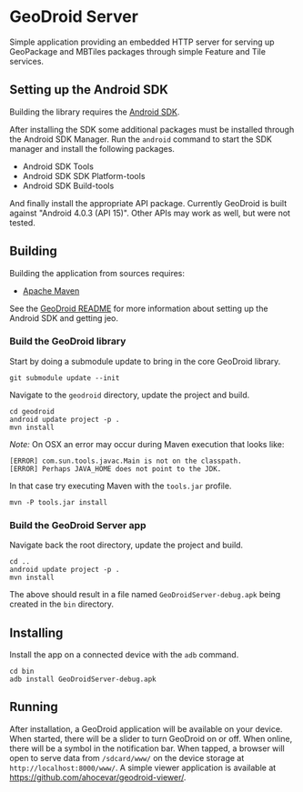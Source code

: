 # GeoDroid Server

Simple application providing an embedded HTTP server for serving up GeoPackage
and MBTiles packages through simple Feature and Tile services. 

## Setting up the Android SDK

Building the library requires the 
[Android SDK](http://developer.android.com/sdk/index.html). 

After installing the SDK some additional packages must be installed through 
the Android SDK Manager. Run the ``android`` command to start the SDK manager
and install the following packages.

* Android SDK Tools
* Android SDK SDK Platform-tools
* Android SDK Build-tools

And finally install the appropriate API package. Currently GeoDroid is built
against "Android 4.0.3 (API 15)". Other APIs may work as well, but were not tested.

## Building

Building the application from sources requires:

* [Apache Maven](http://maven.apache.org/)

See the [GeoDroid README](https://github.com/jdeolive/geodroid/) for
more information about setting up the Android SDK and getting jeo.

### Build the GeoDroid library

Start by doing a submodule update to bring in the core GeoDroid library.

    git submodule update --init

Navigate to the ``geodroid`` directory, update the project and build.

    cd geodroid
    android update project -p .
    mvn install

*Note:* On OSX an error may occur during Maven execution that looks like:

    [ERROR] com.sun.tools.javac.Main is not on the classpath.
    [ERROR] Perhaps JAVA_HOME does not point to the JDK.

In that case try executing Maven with the ``tools.jar`` profile.

    mvn -P tools.jar install

### Build the GeoDroid Server app

Navigate back the root directory, update the project and build.

    cd ..
    android update project -p .
    mvn install

The above should result in a file named ``GeoDroidServer-debug.apk`` being 
created in the ``bin`` directory.

## Installing

Install the app on a connected device with the ``adb`` command.

    cd bin
    adb install GeoDroidServer-debug.apk

## Running

After installation, a GeoDroid application will be available on your device. When started, there will be a slider to turn GeoDroid on or off. When online, there will be a symbol in the notification bar. When tapped, a browser will open to serve data from `/sdcard/www/` on the device storage at `http://localhost:8000/www/`. A simple viewer application is available at https://github.com/ahocevar/geodroid-viewer/.


